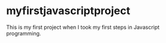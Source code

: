 # myfirstjavascriptproject
This is my first project when I took my first steps in Javascript programming.
